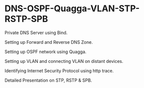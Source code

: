 # DNS-OSPF-Quagga-VLAN-STP-RSTP-SPB

Private DNS Server using Bind.

Setting up Forward and Reverse DNS Zone.

Setting up OSPF network using Quagga.

Setting up VLAN and connecting VLAN on distant devices.

Identifying Internet Security Protocol using http trace.

Detailed Presentation on STP, RSTP & SPB.

